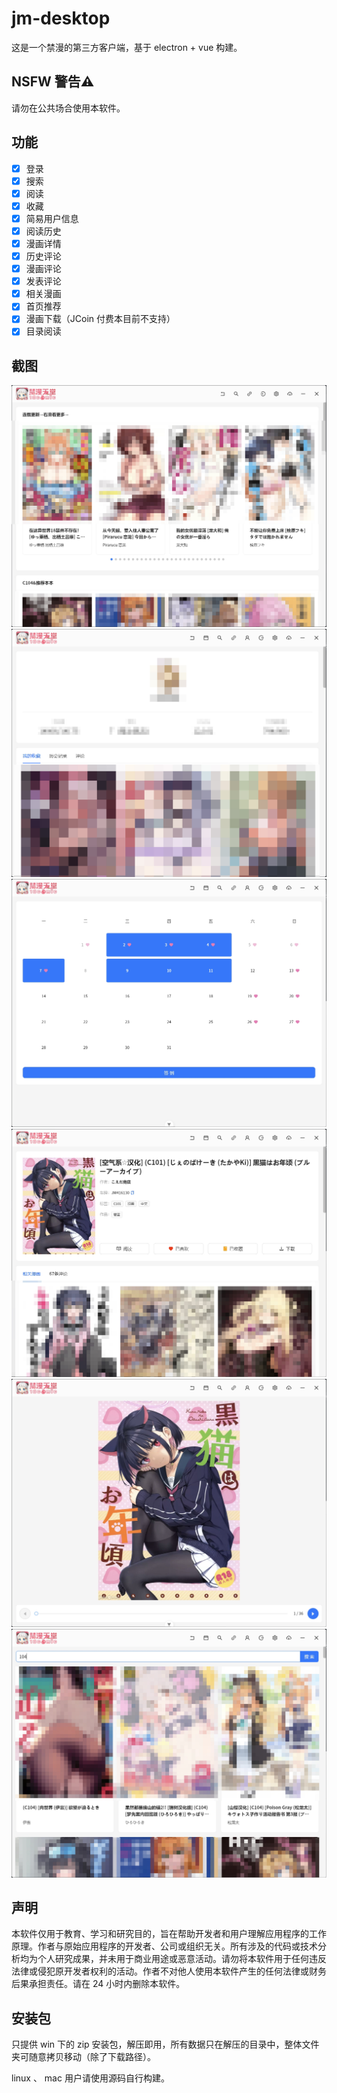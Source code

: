 # jm-desktop

这是一个禁漫的第三方客户端，基于 electron + vue 构建。

## NSFW 警告⚠

请勿在公共场合使用本软件。

## 功能

- [x] 登录
- [x] 搜索
- [x] 阅读
- [x] 收藏
- [x] 简易用户信息
- [x] 阅读历史
- [x] 漫画详情
- [x] 历史评论
- [x] 漫画评论
- [x] 发表评论
- [x] 相关漫画
- [x] 首页推荐
- [x] 漫画下载（JCoin 付费本目前不支持）
- [x] 目录阅读

## 截图

![首页](./readme-assets/首页.png)
![个人中心](./readme-assets/个人中心.png)
![签到](./readme-assets/签到.png)
![详情](./readme-assets/详情.png)
![阅读](./readme-assets/阅读.png)
![搜索](./readme-assets/搜索.png)

## 声明

本软件仅用于教育、学习和研究目的，旨在帮助开发者和用户理解应用程序的工作原理。作者与原始应用程序的开发者、公司或组织无关。所有涉及的代码或技术分析均为个人研究成果，并未用于商业用途或恶意活动。请勿将本软件用于任何违反法律或侵犯原开发者权利的活动。作者不对他人使用本软件产生的任何法律或财务后果承担责任。请在 24 小时内删除本软件。

## 安装包

只提供 win 下的 zip 安装包，解压即用，所有数据只在解压的目录中，整体文件夹可随意拷贝移动（除了下载路径）。

linux 、 mac 用户请使用源码自行构建。